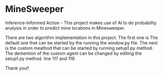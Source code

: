 # MineSweeper
Inference-Informed Action - This project makes use of AI to do probability analysis in order to predict mine locations in Minesweeper.

There are two algorithm implementation in this project. The first one is The default one that can be started by the running the window.py file. The next is the custom meathod that can be started by running setup1.py method. The demention of the custom agent can be changed by editing the setup1.py method. line 117 and 119. 

Thank you!!

